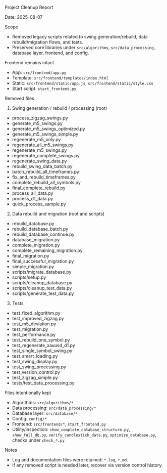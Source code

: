 Project Cleanup Report

Date: 2025-08-07

Scope
- Removed legacy scripts related to swing generation/rebuild, data rebuild/migration flows, and tests.
- Preserved core libraries under `src/algorithms`, `src/data_processing`, database layer, frontend, and config.

Frontend remains intact
- App: `src/frontend/app.py`
- Template: `src/frontend/templates/index.html`
- Static: `src/frontend/static/app.js`, `src/frontend/static/style.css`
- Start script: `start_frontend.py`

Removed files

1) Swing generation / rebuild / processing (root)
- process_zigzag_swings.py
- generate_m5_swings.py
- generate_m5_swings_optimized.py
- generate_m5_swings_simple.py
- regenerate_m5_only.py
- regenerate_all_m5_swings.py
- regenerate_m5_swings.py
- regenerate_complete_swings.py
- regenerate_swing_data.py
- rebuild_swing_data_batch.py
- batch_rebuild_all_timeframes.py
- fix_and_rebuild_timeframes.py
- complete_rebuild_all_symbols.py
- final_complete_rebuild.py
- process_all_data.py
- process_d1_data.py
- quick_process_sample.py

2) Data rebuild and migration (root and scripts)
- rebuild_database.py
- rebuild_database_batch.py
- rebuild_database_continue.py
- database_migration.py
- complete_migration.py
- complete_remaining_migration.py
- final_migration.py
- final_successful_migration.py
- simple_migration.py
- scripts/migrate_database.py
- scripts/setup.py
- scripts/cleanup_database.py
- scripts/cleanup_test_data.py
- scripts/generate_test_data.py

3) Tests
- test_fixed_algorithm.py
- test_improved_zigzag.py
- test_m5_deviation.py
- test_migration.py
- test_performance.py
- test_rebuild_one_symbol.py
- test_regenerate_xauusd_d1.py
- test_single_symbol_swing.py
- test_smart_loading.py
- test_swing_display.py
- test_swing_processing.py
- test_version_control.py
- test_zigzag_simple.py
- tests/test_data_processing.py

Files intentionally kept
- Algorithms: `src/algorithms/*`
- Data processing: `src/data_processing/*`
- Database layer: `src/database/*`
- Config: `config/*`
- Frontend: `src/frontend/*`, `start_frontend.py`
- Utility/inspection: `show_complete_database_structure.py`, `show_full_db.py`, `verify_candlestick_data.py`, `optimize_database.py`, checks under `check_*.py`

Notes
- Log and documentation files were retained: `*.log`, `*.md`.
- If any removed script is needed later, recover via version control history.



